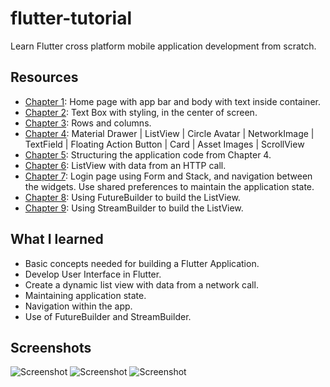 # flutter-tutorial
Learn Flutter cross platform mobile application development from scratch.

## Resources
- [Chapter 1](https://github.com/sarmadparvez/flutter-tutorial/tree/chapter_1): Home page with app bar and body with text inside container.
- [Chapter 2](https://github.com/sarmadparvez/flutter-tutorial/tree/chapter_2): Text Box with styling, in the center of screen.
- [Chapter 3](https://github.com/sarmadparvez/flutter-tutorial/tree/chapter_3): Rows and columns.
- [Chapter 4](https://github.com/sarmadparvez/flutter-tutorial/tree/chapter_4): Material Drawer | ListView | Circle Avatar | NetworkImage | TextField | Floating Action Button | Card | Asset Images | ScrollView
- [Chapter 5](https://github.com/sarmadparvez/flutter-tutorial/tree/chapter_5): Structuring the application code from Chapter 4.
- [Chapter 6](https://github.com/sarmadparvez/flutter-tutorial/tree/chapter_6): ListView with data from an HTTP call.
- [Chapter 7](https://github.com/sarmadparvez/flutter-tutorial/tree/chapter_7): Login page using Form and Stack, and navigation between the widgets. Use shared preferences to maintain the application state.
- [Chapter 8](https://github.com/sarmadparvez/flutter-tutorial/tree/chapter_8): Using FutureBuilder to build the ListView.
- [Chapter 9](https://github.com/sarmadparvez/flutter-tutorial/tree/chapter_9): Using StreamBuilder to build the ListView.


## What I learned
- Basic concepts needed for building a Flutter Application.
- Develop User Interface in Flutter.
- Create a dynamic list view with data from a network call.
- Maintaining application state.
- Navigation within the app.
- Use of FutureBuilder and StreamBuilder.

## Screenshots

![Screenshot](https://user-images.githubusercontent.com/19534452/96373523-4b750600-116d-11eb-81e0-696800bb67a4.png)
![Screenshot](https://user-images.githubusercontent.com/19534452/96373527-4d3ec980-116d-11eb-8d96-30b95785ed5b.png)
![Screenshot](https://user-images.githubusercontent.com/19534452/96372667-321d8b00-1168-11eb-9b23-9a29ab6eed3b.png)
